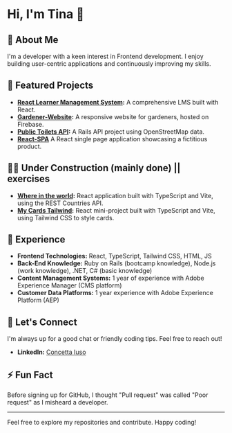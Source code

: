 # Hi, I'm Tina 👋

## 🚀 About Me
I'm a developer with a keen interest in Frontend development. I enjoy building user-centric applications and continuously improving my skills.

## 🌟 Featured Projects
- **[React Learner Management System](https://github.com/MenteCat/react-learner-management-system):** A comprehensive LMS built with React.
- **[Gardener-Website](https://github.com/MenteCat/Gardener-Website):** A responsive website for gardeners, hosted on Firebase.
- **[Public Toilets API](https://github.com/MenteCat/public-toilets-api):** A Rails API project using OpenStreetMap data.
- **[React-SPA](https://github.com/MenteCat/React-SPA)** A React single page application showcasing a fictitious product.

## 👷‍♀️ Under Construction (mainly done) || exercises
- **[Where in the world](https://github.com/MenteCat/Where_in_the_world):** React application built with TypeScript and Vite, using the REST Countries API.
- **[My Cards Tailwind](https://github.com/MenteCat/my-cards-tailwind/tree/main):** React mini-project built with TypeScript and Vite, using Tailwind CSS to style cards.

## 💼 Experience
- **Frontend Technologies:** React, TypeScript, Tailwind CSS, HTML, JS
- **Back-End Knowledge:** Ruby on Rails (bootcamp knowledge), Node.js (work knowledge), .NET, C# (basic knowledge)
- **Content Management Systems:** 1 year of experience with Adobe Experience Manager (CMS platform)
- **Customer Data Platforms:** 1 year experience with Adobe Experience Platform (AEP)

## 💬 Let's Connect
I'm always up for a good chat or friendly coding tips. Feel free to reach out!

- **LinkedIn:** [Concetta Iuso](https://www.linkedin.com/in/concetta-iuso/)

## ⚡ Fun Fact
Before signing up for GitHub, I thought "Pull request" was called "Poor request" as I misheard a developer.

---

Feel free to explore my repositories and contribute. Happy coding!
